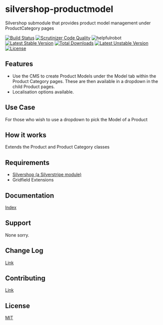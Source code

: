 # silvershop-productmodel
Silvershop submodule that provides product model management under ProductCategory pages

[![Build Status](https://travis-ci.org/antonythorpe/silvershop-productmodel.svg)](https://travis-ci.org/antonythorpe/silvershop-productmodel)
[![Scrutinizer Code Quality](https://scrutinizer-ci.com/g/antonythorpe/silvershop-productmodel/badges/quality-score.png?b=master)](https://scrutinizer-ci.com/g/antonythorpe/silvershop-productmodel/?branch=master)
![helpfulrobot](https://helpfulrobot.io/antonythorpe/silvershop-productmodel/badge)
[![Latest Stable Version](https://poser.pugx.org/antonythorpe/silvershop-productmodel/v/stable)](https://packagist.org/packages/antonythorpe/silvershop-productmodel)
[![Total Downloads](https://poser.pugx.org/antonythorpe/silvershop-productmodel/downloads)](https://packagist.org/packages/antonythorpe/silvershop-productmodel)
[![Latest Unstable Version](https://poser.pugx.org/antonythorpe/silvershop-productmodel/v/unstable)](https://packagist.org/packages/antonythorpe/silvershop-productmodel)
[![License](https://poser.pugx.org/antonythorpe/silvershop-productmodel/license)](https://packagist.org/packages/antonythorpe/silvershop-productmodel)

## Features
* Use the CMS to create Product Models under the Model tab within the Product Category pages.  These are then available in a dropdown in the child Product pages.
* Localisation options available.

## Use Case
For those who wish to use a dropdown to pick the Model of a Product

## How it works
Extends the Product and Product Category classes

## Requirements
* [Silvershop (a Silverstripe module)](https://github.com/silvershop/silvershop-core)
* Gridfield Extensions

## Documentation
[Index](/docs/en/index.md)

## Support
None sorry.

## Change Log
[Link](changelog.md)

## Contributing
[Link](contributing.md)

## License
[MIT](LICENSE)
